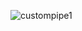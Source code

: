 ![custompipe1](https://user-images.githubusercontent.com/83718464/124160527-f807d580-dab9-11eb-9dd8-d13bcd8cf649.PNG)

